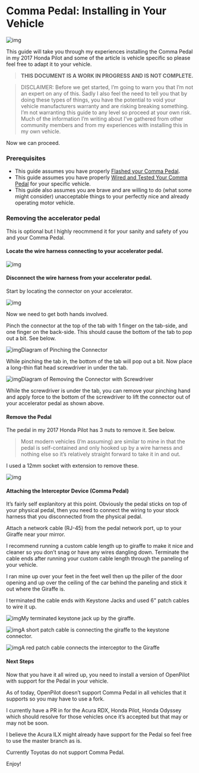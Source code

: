 # Comma Pedal: Installing in Your Vehicle

![img](https://cdn-images-1.medium.com/max/2000/1*DCHTlQK_xUIW_Y6fCo0wQQ.png)

This guide will take you through my experiences installing the Comma Pedal in my 2017 Honda Pilot and some of the article is vehicle specific so please feel free to adapt it to your vehicle.

> **THIS DOCUMENT IS A WORK IN PROGRESS AND IS NOT COMPLETE.**

> DISCLAIMER:
> Before we get started, I’m going to warn you that I’m not an expert on any of this. Sadly I also feel the need to tell you that by doing these types of things, you have the potential to void your vehicle manufacturers warranty and are risking breaking something. I’m not warranting this guide to any level so proceed at your own risk. Much of the information I’m writing about I’ve gathered from other community members and from my experiences with installing this in my own vehicle.

Now we can proceed.

### Prerequisites

- This guide assumes you have properly [Flashed your Comma Pedal](https://medium.com/@joshuairl/flashing-the-comma-pedal-with-ubuntu-a83fb668f6e2).
- This guide assumes you have properly [Wired and Tested Your Comma Pedal](https://medium.com/@joshuairl/comma-pedal-wiring-the-connectors-2a453675de9a) for your specific vehicle.
- This guide also assumes you are brave and are willing to do (what some might consider) unacceptable things to your perfectly nice and already operating motor vehicle.

### Removing the accelerator pedal

This is optional but I highly reocmmend it for your sanity and safety of you and your Comma Pedal.

#### Locate the wire harness connecting to your accelerator pedal.

![img](https://cdn-images-1.medium.com/max/2000/1*FdK6W7A8cWefqV5T5Br5xw.jpeg)

#### **Disconnect the wire harness from your accelerator pedal.**

Start by locating the connector on your accelerator.

![img](https://cdn-images-1.medium.com/max/2000/1*FdK6W7A8cWefqV5T5Br5xw.jpeg)

Now we need to get both hands involved.

Pinch the connector at the top of the tab with 1 finger on the tab-side, and one finger on the back-side. This should cause the bottom of the tab to pop out a bit. See below.

![img](https://cdn-images-1.medium.com/max/2000/1*jh2yaS8TZV7_HqyRL2EtnA.png)Diagram of Pinching the Connector

While pinching the tab in, the bottom of the tab will pop out a bit.
Now place a long-thin flat head screwdriver in under the tab.

![img](https://cdn-images-1.medium.com/max/2000/1*D1ZvBw9t_IukJf3A9xewCQ.png)Diagram of Removing the Connector with Screwdriver

While the screwdriver is under the tab, you can remove your pinching hand and apply force to the bottom of the screwdriver to lift the connector out of your accelerator pedal as shown above.

#### Remove the Pedal

The pedal in my 2017 Honda Pilot has 3 nuts to remove it. See below.

> Most modern vehicles (I’m assuming) are similar to mine in that the pedal is self-contained and only hooked up by a wire harness and nothing else so it’s relatively straight forward to take it in and out.

I used a 12mm socket with extension to remove these.

![img](https://cdn-images-1.medium.com/max/2000/1*_jx5WV7K3qwkxrhsyaXMOg.png)

#### Attaching the Interceptor Device (Comma Pedal)

It’s fairly self explanitory at this point.
Obviously the pedal sticks on top of your physical pedal, then you need to connect the wiring to your stock harness that you disconnected from the physical pedal.

Attach a network cable (RJ-45) from the pedal network port, up to your Giraffe near your mirror.

I recommend running a custom cable length up to giraffe to make it nice and cleaner so you don’t snag or have any wires dangling down. Terminate the cable ends after running your custom cable length through the paneling of your vehicle.

I ran mine up over your feet in the feet well then up the piller of the door opening and up over the ceiling of the car behind the paneling and stick it out where the Giraffe is.

I terminated the cable ends with Keystone Jacks and used 6" patch cables to wire it up.

![img](https://cdn-images-1.medium.com/max/1600/1*LBm04BJ3JfSBaSiqYrWwRQ.png)My terminated keystone jack up by the giraffe.

![img](https://cdn-images-1.medium.com/max/1600/1*mMXPKV18MRHuSjGArCVwIw.png)A short patch cable is connecting the giraffe to the keystone connector.

![img](https://cdn-images-1.medium.com/max/1600/1*LnX6H58MAys1g2tFgnQcJQ.png)A red patch cable connects the interceptor to the Giraffe

#### Next Steps

Now that you have it all wired up, you need to install a version of OpenPilot with support for the Pedal in your vehicle.

As of today, OpenPilot doesn’t support Comma Pedal in all vehicles that it supports so you may have to use a fork.

I currently have a PR in for the Acura RDX, Honda Pilot, Honda Odyssey which should resolve for those vehicles once it’s accepted but that may or may not be soon.

I believe the Acura ILX might already have support for the Pedal so feel free to use the master branch as is.

Currently Toyotas do not support Comma Pedal.

Enjoy!
